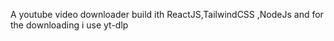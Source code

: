 A youtube video downloader build ith ReactJS,TailwindCSS ,NodeJs and for the downloading i use yt-dlp